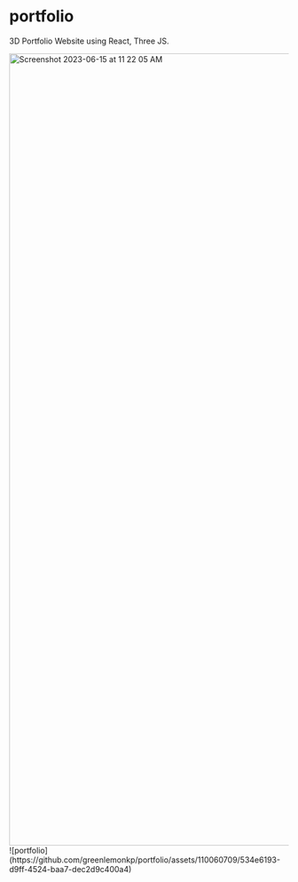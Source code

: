 # portfolio

3D Portfolio Website using React, Three JS.

<img width="1427" alt="Screenshot 2023-06-15 at 11 22 05 AM" src="https://github.com/greenlemonkp/portfolio/assets/110060709/332af4cc-8c7a-434b-8548-a068064f1a8b">
![portfolio](https://github.com/greenlemonkp/portfolio/assets/110060709/534e6193-d9ff-4524-baa7-dec2d9c400a4)
